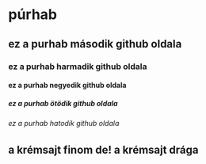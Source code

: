 # púrhab 
## ez a purhab második  github oldala 
### ez a purhab harmadik  github oldala
#### ez a purhab negyedik  github oldala
##### ez a purhab ötödik  github oldala
###### ez a purhab hatodik github oldala
## a krémsajt finom de! a krémsajt drága